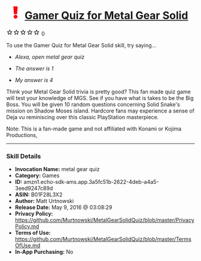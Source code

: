 # &nbsp;<img src="skill_icon" alt="Gamer Quiz for Metal Gear Solid icon" width="36"> [Gamer Quiz for Metal Gear Solid](http://alexa.amazon.com/#skills/amzn1.echo-sdk-ams.app.3a5fc51b-2622-4deb-a4a5-3eed9247c89d)
![0 stars](../../images/ic_star_border_black_18dp_1x.png)![0 stars](../../images/ic_star_border_black_18dp_1x.png)![0 stars](../../images/ic_star_border_black_18dp_1x.png)![0 stars](../../images/ic_star_border_black_18dp_1x.png)![0 stars](../../images/ic_star_border_black_18dp_1x.png) 0

To use the Gamer Quiz for Metal Gear Solid skill, try saying...

* *Alexa, open metal gear quiz*

* *The answer is 1*

* *My answer is 4*

Think your Metal Gear Solid trivia is pretty good? This fan made quiz game will test your knowledge of MGS. See if you have what is takes to be the Big Boss. You will be given 10 random questions concerning Solid Snake's mission on Shadow Moses island.  Hardcore fans may experience a sense of Deja vu reminiscing over this classic PlayStation masterpiece.

Note: This is a fan-made game and not affiliated with Konami or Kojima Productions,

***

### Skill Details

* **Invocation Name:** metal gear quiz
* **Category:** Games
* **ID:** amzn1.echo-sdk-ams.app.3a5fc51b-2622-4deb-a4a5-3eed9247c89d
* **ASIN:** B01F28L3X2
* **Author:** Matt Urtnowski
* **Release Date:** May 9, 2016 @ 03:08:29
* **Privacy Policy:** https://github.com/Murtnowski/MetalGearSolidQuiz/blob/master/PrivacyPolicy.md
* **Terms of Use:** https://github.com/Murtnowski/MetalGearSolidQuiz/blob/master/TermsOfUse.md
* **In-App Purchasing:** No
